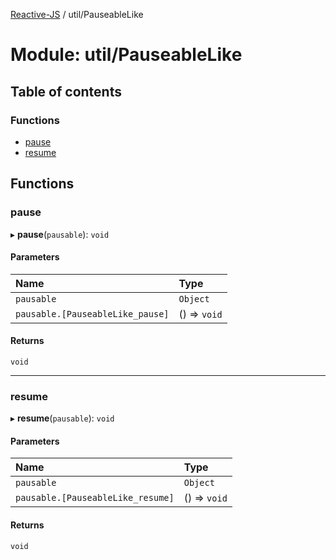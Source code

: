 [Reactive-JS](../README.md) / util/PauseableLike

# Module: util/PauseableLike

## Table of contents

### Functions

- [pause](util_PauseableLike.md#pause)
- [resume](util_PauseableLike.md#resume)

## Functions

### pause

▸ **pause**(`pausable`): `void`

#### Parameters

| Name | Type |
| :------ | :------ |
| `pausable` | `Object` |
| `pausable.[PauseableLike_pause]` | () => `void` |

#### Returns

`void`

___

### resume

▸ **resume**(`pausable`): `void`

#### Parameters

| Name | Type |
| :------ | :------ |
| `pausable` | `Object` |
| `pausable.[PauseableLike_resume]` | () => `void` |

#### Returns

`void`
